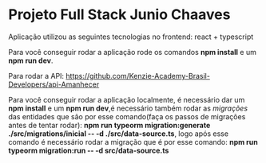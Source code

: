 # Projeto Full Stack Junio Chaaves

Aplicação utilizou as seguintes tecnologias no frontend: react + typescript

Para você conseguir rodar a aplicação rode os comandos <strong>npm install</strong> e um <strong>npm run dev</strong>.

Para rodar a API: https://github.com/Kenzie-Academy-Brasil-Developers/api-Amanhecer

Para você conseguir rodar a aplicação localmente, é necessário dar um <strong>npm install</strong> e um <strong>npm run dev</strong>,é necessário também rodar as <i>migrações</i> das entidades que são por esse comando(faça os passos de migrações antes de tentar rodar): <strong>npm run typeorm migration:generate ./src/migrations/inicial -- -d ./src/data-source.ts</strong>, logo após esse comando é necessário rodar a migração que é por esse comando: <strong>npm run typeorm migration:run -- -d src/data-source.ts</strong>
